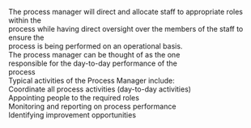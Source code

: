 The process manager will direct and allocate staff to appropriate roles within the  
process while having direct oversight over the members of the staff to ensure the  
process is being performed on an operational basis.  
The process manager can be thought of as the one  
responsible for the day-to-day performance of the  
process  
Typical activities of the Process Manager include:  
Coordinate all process activities (day-to-day activities)  
Appointing people to the required roles  
Monitoring and reporting on process performance  
Identifying improvement opportunities